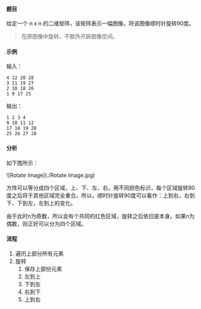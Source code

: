 #### 题目

给定一个 n x n 的二维矩阵，该矩阵表示一幅图像。将该图像顺时针旋转90度。

> 在原图像中旋转，不额外开辟图像空间。

#### 示例

输入：

    4 12 20 28
    3 11 19 27
    2 10 18 26
    1 9 17 25

输出：

    1 2 3 4
    9 10 11 12
    17 18 19 20
    25 26 27 28


#### 分析

如下图所示：

![Rotate Image](./Rotate Image.jpg)

方阵可以等分成四个区域，上、下、左、右，用不同颜色标识，每个区域旋转90度之后将于其他区域完全重合。所以，顺时针旋转90度可以看作：上到右，右到下，下到左，左到上的变化。

由于此时n为奇数，所以会有个共同的红色区域，旋转之后依旧是本身。如果n为偶数，则正好可以分为四个区域。

#### 流程

1. 遍历上部分所有元素
2. 旋转
    1. 保存上部份元素
    2. 左到上
    3. 下到左
    4. 右到下
    5. 上到右

